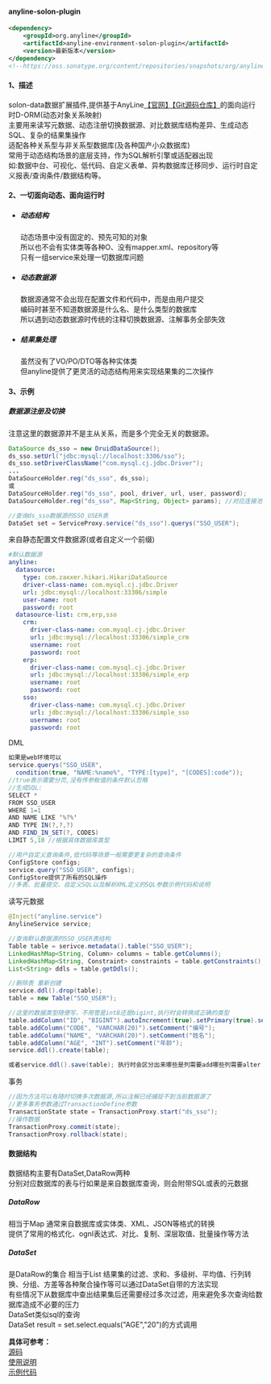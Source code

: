 #### anyline-solon-plugin
```xml
<dependency>
    <groupId>org.anyline</groupId>
    <artifactId>anyline-environment-solon-plugin</artifactId>
    <version>最新版本</version>
</dependency>
<!--https://oss.sonatype.org/content/repositories/snapshots/org/anyline/anyline-environment-solon-plugin/-->
```

#### 1、描述

solon-data数据扩展插件,提供基于AnyLine[【官网】](http://www.anyline.org)[【Git源码仓库】](https://gitee.com/anyline/anyline/tree/master/anyline-environment/anyline-environment-solon-plugin)的面向运行时D-ORM(动态对象关系映射)  
主要用来读写元数据、动态注册切换数据源、对比数据库结构差异、生成动态SQL、复杂的结果集操作  
适配各种关系型与非关系型数据库(及各种国产小众数据库)  
常用于动态结构场景的底层支持，作为SQL解析引擎或适配器出现       
如:数据中台、可视化、低代码、自定义表单、异构数据库迁移同步、运行时自定义报表/查询条件/数据结构等。  

#### 2、一切面向动态、面向运行时

* ##### 动态结构  
  动态场景中没有固定的、预先可知的对象  
  所以也不会有实体类等各种O、没有mapper.xml、repository等    
  只有一组service来处理一切数据库问题 

  
* ##### 动态数据源  
  数据源通常不会出现在配置文件和代码中，而是由用户提交    
  编码时甚至不知道数据源是什么名、是什么类型的数据库  
  所以遇到动态数据源时传统的注释切换数据源、注解事务全部失效

* ##### 结果集处理  
  虽然没有了VO/PO/DTO等各种实体类  
  但anyline提供了更灵活的动态结构用来实现结果集的二次操作

#### 3、示例
##### 数据源注册及切换
注意这里的数据源并不是主从关系，而是多个完全无关的数据源。
```java
DataSource ds_sso = new DruidDataSource();
ds_sso.setUrl("jdbc:mysql://localhost:3306/sso");
ds_sso.setDriverClassName("com.mysql.cj.jdbc.Driver");
...
DataSourceHolder.reg("ds_sso", ds_sso);
或
DataSourceHolder.reg("ds_sso", pool, driver, url, user, password);
DataSourceHolder.reg("ds_sso", Map<String, Object> params); //对应连接池的属性k-v

//查询ds_sso数据源的SSO_USER表
DataSet set = ServiceProxy.service("ds_sso").querys("SSO_USER");
```
来自静态配置文件数据源(或者自定义一个前缀)
```yaml
#默认数据源
anyline:
  datasource:
    type: com.zaxxer.hikari.HikariDataSource
    driver-class-name: com.mysql.cj.jdbc.Driver
    url: jdbc:mysql://localhost:33306/simple
    user-name: root
    password: root
  datasource-list: crm,erp,sso
    crm:
      driver-class-name: com.mysql.cj.jdbc.Driver
      url: jdbc:mysql://localhost:33306/simple_crm
      username: root
      password: root
    erp:
      driver-class-name: com.mysql.cj.jdbc.Driver
      url: jdbc:mysql://localhost:33306/simple_erp
      username: root
      password: root
    sso:
      driver-class-name: com.mysql.cj.jdbc.Driver
      url: jdbc:mysql://localhost:33306/simple_sso
      username: root
      password: root
```

DML
```java
如果是web环境可以
service.querys("SSO_USER", 
  condition(true, "NAME:%name%", "TYPE:[type]", "[CODES]:code"));
//true表示需要分页,没有传参籹值的条件默认忽略
//生成SQL:
SELECT * 
FROM SSO_USER 
WHERE 1=1 
AND NAME LIKE '%?%' 
AND TYPE IN(?,?,?)
AND FIND_IN_SET(?, CODES)	
LIMIT 5,10 //根据具体数据库类型

//用户自定义查询条件,低代码等场景一般需要更复杂的查询条件
ConfigStore configs;
service.query("SSO_USER", configs);
ConfigStore提供了所有的SQL操作  
//多表、批量提交、自定义SQL以及解析XML定义的SQL参数示例代码和说明
```

读写元数据
```java
@Inject("anyline.service")
AnylineService service;

//查询默认数据源的SSO_USER表结构
Table table = serivce.metadata().table("SSO_USER");
LinkedHashMap<String, Column> columns = table.getColumns();                 //表中的列
LinkedHashMap<String, Constraint> constraints = table.getConstraints();     //表中上约束
List<String> ddls = table.getDdls();                                        //表的创建SQL

//删除表 重新创建
service.ddl().drop(table);
table = new Table("SSO_USER");

//这里的数据类型随便写，不用管是int8还是bigint,执行时会转换成正确的类型
table.addColumn("ID", "BIGINT").autoIncrement(true).setPrimary(true).setComment("主键");
table.addColumn("CODE", "VARCHAR(20)").setComment("编号");
table.addColumn("NAME", "VARCHAR(20)").setComment("姓名");
table.addColumn("AGE", "INT").setComment("年龄");
service.ddl().create(table);

或者service.ddl().save(table); 执行时会区分出来哪些是列需要add哪些列需要alter
```
事务

```java
//因为方法可以有随时切换多次数据源,所以注解已经捕捉不到当前数据源了
//更多事务参数通过TransactionDefine参数
TransactionState state = TransactionProxy.start("ds_sso"); 
//操作数据
TransactionProxy.commit(state);
TransactionProxy.rollback(state);
```

#### 数据结构
数据结构主要有DataSet,DataRow两种  
分别对应数据库的表与行如果是来自数据库查询，则会附带SQL或表的元数据  

##### DataRow
相当于Map 通常来自数据库或实体类、XML、JSON等格式的转换  
提供了常用的格式化、ognl表达式、对比、复制、深层取值、批量操作等方法

##### DataSet
是DataRow的集合 相当于List
结果集的过滤、求和、多级树、平均值、行列转换、分组、方差等各种聚合操作等可以通过DataSet自带的方法实现  
有些情况下从数据库中查出结果集后还需要经过多次过滤，用来避免多次查询给数据库造成不必要的压力  
DataSet类似sql的查询  
DataSet result = set.select.equals("AGE","20")的方式调用

**具体可参考：**  
[源码](https://gitee.com/anyline/anyline)  
[使用说明](http://doc.anyline.org/ss/03_12)  
[示例代码](https://gitee.com/anyline/anyline-simple)  